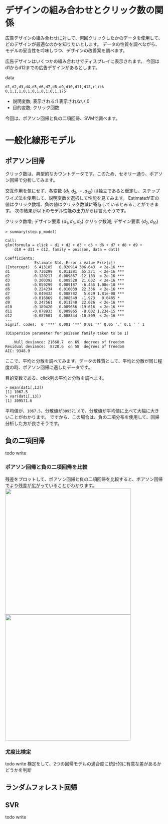 # デザインの組み合わせとクリック数の関係

広告デザインの組み合わせに対して、何回クリックしたかのデータを使用して、どのデザインが最適なのかを知りたいとします。
データの性質を調べながら、モデルの妥当性を吟味しつつ、デザインの改善案を調べます。

広告デザインはいくつかの組み合わせでディスプレイに表示されます。
今回はd1からd12までの広告デザインがあるとします。

data

```csv
d1,d2,d3,d4,d5,d6,d7,d8,d9,d10,d11,d12,click
0,1,1,1,0,1,0,1,0,1,0,1,175
```

- 説明変数;
  表示される:1 表示されない:0
- 目的変数;
  クリック回数

今回は、ポアソン回帰と負の二項回帰、SVMで調べます。

# 一般化線形モデル

## ポアソン回帰

クリック数は、典型的なカウントデータです。このため、セオリー通り、ポアソン回帰で分析してみます。

交互作用を気にせず、各変数 $\{d_1,d_2, \cdots , d_12 \}$ は独立であると仮定し、ステップワイズ法を使用して、説明変数を選択して性能を見てみます。
Estimateが正の値はクリック数増、負の値はクリック数減に寄与しているとみることができます。
次の結果が以下のモデル性能の出力からは言えそうです。

クリック数増; デザイン要素 $\{d_1, d_3, d_9\}$
クリック数減; デザイン要素 $\{d_2, d_10\}$

```
> summary(step.p_model)

Call:
glm(formula = click ~ d1 + d2 + d3 + d5 + d6 + d7 + d8 + d9 + 
    d10 + d11 + d12, family = poisson, data = dat1)

Coefficients:
             Estimate Std. Error z value Pr(>|z|)    
(Intercept)  6.413185   0.020914 306.643  < 2e-16 ***
d1           0.736299   0.011281  65.271  < 2e-16 ***
d2          -0.120217   0.009867 -12.183  < 2e-16 ***
d3           0.200392   0.009528  21.032  < 2e-16 ***
d5          -0.059299   0.009187  -6.455 1.08e-10 ***
d6           0.224234   0.010039  22.336  < 2e-16 ***
d7           0.049432   0.008782   5.629 1.81e-08 ***
d8          -0.016869   0.008549  -1.973   0.0485 *  
d9           0.247561   0.011240  22.026  < 2e-16 ***
d10         -0.189420   0.009656 -19.616  < 2e-16 ***
d11         -0.078933   0.009865  -8.002 1.23e-15 ***
d12         -0.087681   0.008344 -10.509  < 2e-16 ***
---
Signif. codes:  0 ‘***’ 0.001 ‘**’ 0.01 ‘*’ 0.05 ‘.’ 0.1 ‘ ’ 1

(Dispersion parameter for poisson family taken to be 1)

    Null deviance: 21668.7  on 69  degrees of freedom
Residual deviance:  8720.6  on 58  degrees of freedom
AIC: 9348.9
```




ここで、平均と分散を調べてみます。データの性質として、平均と分散が同じ程度の時、ポアソン回帰に適したデータです。

目的変数である、click列の平均と分散を調べます。

```
> mean(dat1[,13])
[1] 1067.5
> var(dat1[,13])
[1] 309571.6
```

平均値が、`1067.5`、分散値が`309571.6`で、分散値が平均値に比べて大幅に大きいことがわかります。
ですから、この場合は、負の二項分布を使用して、回帰分析した方が良さそうです。

## 負の二項回帰

todo write

### ポアソン回帰と負の二項回帰を比較

残差をプロットして、ポアソン回帰と負の二項回帰を比較すると、ポアソン回帰でより残差が広がっていることがわかります。
<img src="https://github.com/user-attachments/assets/9ed56f0d-b531-4624-ba0f-4ebf2814cdfc" width="400">
<img src="https://github.com/user-attachments/assets/75b275bd-7e3b-4693-b916-162e42dc959a" width="400">




### 尤度比検定

todo write
検定をして、2つの回帰モデルの適合度に統計的に有意な差があるかどうかを判断

## ランダムフォレスト回帰

## SVR



todo write
